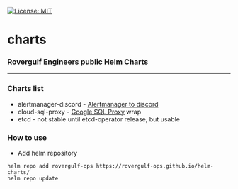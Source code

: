 [![License: MIT](https://img.shields.io/badge/License-MIT-yellow.svg)](https://opensource.org/licenses/MIT)

# charts

### Rovergulf Engineers public Helm Charts

---

### Charts list

- alertmanager-discord - [Alertmanager to discord](https://github.com/benjojo/alertmanager-discord)
- cloud-sql-proxy - [Google SQL Proxy](https://github.com/GoogleCloudPlatform/cloudsql-proxy) wrap
- etcd - not stable until etcd-operator release, but usable

### How to use

- Add helm repository
```shell
helm repo add rovergulf-ops https://rovergulf-ops.github.io/helm-charts/
helm repo update
```

